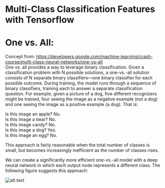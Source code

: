 # Multi-Class Classification Features with Tensorflow

# One vs. All: 
Concept from: https://developers.google.com/machine-learning/crash-course/multi-class-neural-networks/one-vs-all <br />
One vs. all provides a way to leverage binary classification. Given a classification problem with N possible solutions, a one-vs.-all solution consists of N separate binary classifiers—one binary classifier for each possible outcome. During training, the model runs through a sequence of binary classifiers, training each to answer a separate classification question. For example, given a picture of a dog, five different recognizers might be trained, four seeing the image as a negative example (not a dog) and one seeing the image as a positive example (a dog). That is: <br />

Is this image an apple? No. <br />
Is this image a bear? No. <br />
Is this image candy? No. <br />
Is this image a dog? Yes. <br />
Is this image an egg? No. <br />

This approach is fairly reasonable when the total number of classes is small, but becomes increasingly inefficient as the number of classes rises. <br />

We can create a significantly more efficient one-vs.-all model with a deep neural network in which each output node represents a different class. The following figure suggests this approach: <br />

![alt text](https://developers.google.com/machine-learning/crash-course/images/OneVsAll.svg)
